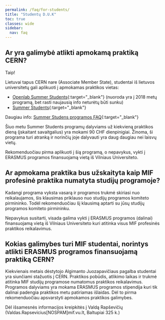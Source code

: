```yaml
---
permalink: /faq/for-students/
title: "Studentų D.U.K"
toc: true
classes: wide
sidebar:
  nav: faq
---
```


## Ar yra galimybė atlikti apmokamą praktiką CERN?
Taip!

Lietuvai tapus CERN nare (Associate Member State), studentai iš lietuvos universitetų gali aplikuoti į apmokamas praktikos vietas:
* [Openlab Summer Students](https://home.cern/students-educators/updates/2017/12/applications-open-2018-cern-openlab-summer-students){:target="_blank"} (nuoroda yra į 2018 metų programą, bet rasti naujausią info neturėtų būti sunku)
* [Summer Students](https://home.cern/students-educators/summer-student-programme){:target="_blank"}

Daugiau info: [Summer Studens programos FAQ](https://hr-dep.web.cern.ch/content/summer-students-faq){:target="_blank"}

Šiuo metu Summer Students programų dalyviams už kiekvieną praktikos dieną (įskaitant savaitgalius) yra mokami 90 CHF dienpinigiai. Žinoma, ši programa turi atranką ir norinčių joje dalyvauti yra daug daugiau nei laisvų vietų.

Rekomenduočiau pirma aplikuoti į šią programą, o nepavykus, vykti į ERASMUS programos finansuojamą vietą iš Vilniaus Universiteto.

## Ar apmokama praktika bus užskaityta kaip MIF profesinė praktika numatyta studijų programoje?
Kadangi programa vyksta vasarą ir programos trukmė skiriasi nuo reikalaujamos, šis klausimas priklauso nuo studijų programos komiteto pirmininko. Todėl rekomenduočiau šį klausimą aptarti su jūsų studijų programos komiteto pirmininku. 

Nepavykus susitarti, visada galima vykti į ERASMUS programos (dalinai) finansuojamą vietą iš Vilniaus Universiteto kuri atitinka visus MIF profesinės praktikos reikalavimus.

## Kokias galimybes turi MIF studentai, norintys atlikti ERASMUS programos finansuojamą praktiką CERN?
Kiekvienais metais dėstytojo Algimanto Juozapavičiaus pagalba studentai yra siunčiami stažuotis į CERN. Praktikos pobūdis, atlikimo laikas ir trukmė atitinka MIF studijų programose numatomus praktikos reikalavimus. Programos dalyviams yra mokama ERASMUS programos stipendija kuri tik dalinai padengia praktikos metu patiriamas išlaidas. Dėl to pirma rekomenduočiau apsvarstyti apmokamos praktikos galimybes.

Dėl išsamesnės informacijos kreipkitės į Valdą Rapševičių (Valdas.Rapsevicius[NOSPAM]mif.vu.lt, Baltupiai 325 k.)
